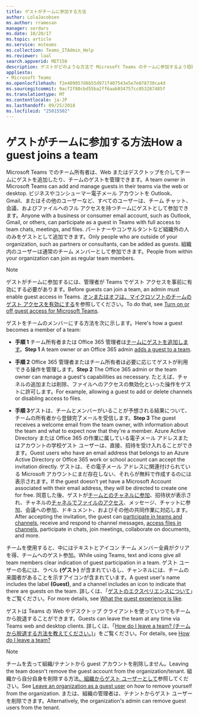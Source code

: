 ```yaml
---
title: ゲストがチームに参加する方法
author: LolaJacobsen
ms.author: rramesan
manager: serdars
ms.date: 10/20/17
ms.topic: article
ms.service: msteams
ms.collection: Teams_ITAdmin_Help
ms.reviewer: laal
search.appverid: MET150
description: ゲストがどのような方法で Microsoft Teams のチームに参加するよう招待されるかについての簡単な概要を理解します。
appliesto:
- Microsoft Teams
ms.openlocfilehash: f2e409057d8b55d971f407543e5e7e078730ca4d
ms.sourcegitcommit: 9acf2f80cbd55ba2ff6aab034757cc053287485f
ms.translationtype: MT
ms.contentlocale: ja-JP
ms.lasthandoff: 09/25/2018
ms.locfileid: "25015502"
---
```

<a name="how-a-guest-joins-a-team"></a><span data-ttu-id="8f317-103">ゲストがチームに参加する方法</span><span class="sxs-lookup"><span data-stu-id="8f317-103">How a guest joins a team</span></span>
========================

<span data-ttu-id="8f317-104">Microsoft Teams でのチーム所有者は、Web またはデスクトップを介してチームにゲストを追加したり、チームのゲストを管理できます。</span><span class="sxs-lookup"><span data-stu-id="8f317-104">A team owner in Microsoft Teams can add and manage guests in their teams via the web or desktop.</span></span> <span data-ttu-id="8f317-105">ビジネスやコンシューマー電子メール アカウントを Outlook、Gmail、またはその他のユーザーなど、すべてのユーザーは、チーム チャット、会議、およびファイルへのフル アクセスを持つチームにゲストとして参加できます。</span><span class="sxs-lookup"><span data-stu-id="8f317-105">Anyone with a business or consumer email account, such as Outlook, Gmail, or others, can participate as a guest in Teams with full access to team chats, meetings, and files.</span></span> <span data-ttu-id="8f317-106">パートナーやコンサルタントなど組織外の人のみをゲストとして追加できます。</span><span class="sxs-lookup"><span data-stu-id="8f317-106">Only people who are outside of your organization, such as partners or consultants, can be added as guests.</span></span> <span data-ttu-id="8f317-107">組織内のユーザーは通常のチーム メンバーとして参加できます。</span><span class="sxs-lookup"><span data-stu-id="8f317-107">People from within your organization can join as regular team members.</span></span>
  
    
    

> [!NOTE]
> <span data-ttu-id="8f317-108">ゲストがチームに参加するには、管理者が Teams でゲスト アクセスを事前に有効にする必要があります。</span><span class="sxs-lookup"><span data-stu-id="8f317-108">Before guests can join a team, an admin must enable guest access in Teams.</span></span> <span data-ttu-id="8f317-109">[オンまたはオフは、マイクロソフトのチームのゲスト アクセスを有効にする](set-up-guests.md)を参照してください。</span><span class="sxs-lookup"><span data-stu-id="8f317-109">To do that, see [Turn on or off guest access for Microsoft Teams](set-up-guests.md).</span></span> 
  
    
    

<span data-ttu-id="8f317-110">ゲストをチームのメンバーにする方法を次に示します。</span><span class="sxs-lookup"><span data-stu-id="8f317-110">Here's how a guest becomes a member of a team:</span></span>

- <span data-ttu-id="8f317-111">**手順 1** チーム所有者または Office 365 管理者は[チームにゲストを追加します](https://support.office.com/article/add-guests-to-a-team-fccb4fa6-f864-4508-bdde-256e7384a14f)。</span><span class="sxs-lookup"><span data-stu-id="8f317-111">**Step 1** A team owner or an Office 365 admin [adds a guest to a team](https://support.office.com/article/add-guests-to-a-team-fccb4fa6-f864-4508-bdde-256e7384a14f).</span></span>
    
  
- <span data-ttu-id="8f317-112">**手順 2** Office 365 管理者またはチーム所有者は必要に応じてゲストが利用できる操作を管理します。</span><span class="sxs-lookup"><span data-stu-id="8f317-112">**Step 2** The Office 365 admin or the team owner can manage a guest's capabilities as necessary.</span></span> <span data-ttu-id="8f317-113">たとえば、チャネルの追加または削除、ファイルへのアクセスの無効化といった操作をゲストに許可します。</span><span class="sxs-lookup"><span data-stu-id="8f317-113">For example, allowing a guest to add or delete channels or disabling access to files.</span></span>
    
  
- <span data-ttu-id="8f317-114">**手順 3**ゲストは、チームとメンバーがいることが予想される結果について、チームの所有者から登録完了メールを受信します。</span><span class="sxs-lookup"><span data-stu-id="8f317-114">**Step 3** The guest receives a welcome email from the team owner, with information about the team and what to expect now that they're a member.</span></span> <span data-ttu-id="8f317-115">Azure Active Directory または Office 365 の作業に属している電子メール アドレスまたはアカウントの学校ゲスト ユーザーは、直接、招待を受け入れることができます。</span><span class="sxs-lookup"><span data-stu-id="8f317-115">Guest users who have an email address that belongs to an Azure Active Directory or Office 365 work or school account can accept the invitation directly.</span></span> <span data-ttu-id="8f317-116">ゲストは、その電子メール アドレスに関連付けられている Microsoft アカウントにまだ存在しない、それらが無料で作成するのには表示されます。</span><span class="sxs-lookup"><span data-stu-id="8f317-116">If the guest doesn’t yet have a Microsoft Account associated with their email address, they will be directed to create one for free.</span></span> <span data-ttu-id="8f317-117">同意した後、ゲストが[チームとのチャネルに参加](https://support.office.com/article/teams-and-channels-df38ae23-8f85-46d3-b071-cb11b9de5499)、招待状が表示され、チャネルの[チャネルでファイルのアクセス](https://support.office.com/article/access-files-in-channels-c593c78a-27c4-4661-a598-682baa30ca7e)、メッセージ、チャットに参加、会議への参加、ドキュメント、およびその他の共同作業に対応します。</span><span class="sxs-lookup"><span data-stu-id="8f317-117">After accepting the invitation, the guest can [participate in teams and channels](https://support.office.com/article/teams-and-channels-df38ae23-8f85-46d3-b071-cb11b9de5499), receive and respond to channel messages, [access files in channels](https://support.office.com/article/access-files-in-channels-c593c78a-27c4-4661-a598-682baa30ca7e), participate in chats, join meetings, collaborate on documents, and more.</span></span> 
    
<span data-ttu-id="8f317-118">チームを使用すると、中にはテキストとアイコン チーム メンバー全員がクリアを得、チームへのゲスト参加。</span><span class="sxs-lookup"><span data-stu-id="8f317-118">While using Teams, text and icons give all team members clear indication of guest participation in a team.</span></span> <span data-ttu-id="8f317-119">ゲスト ユーザーの名には、ラベル **(ゲスト)** が含まれているし、チャンネルには、チームの来園者があることを示すアイコンが含まれています。</span><span class="sxs-lookup"><span data-stu-id="8f317-119">A guest user's name includes the label **(Guest)**, and a channel includes an icon to indicate that there are guests on the team.</span></span> <span data-ttu-id="8f317-120">詳しくは、「[ゲストのエクスペリエンスについて](guest-experience.md)」をご覧ください。</span><span class="sxs-lookup"><span data-stu-id="8f317-120">For more details, see [What the guest experience is like](guest-experience.md).</span></span>
  
<span data-ttu-id="8f317-121">ゲストは Teams の Web やデスクトップ クライアントを使っていつでもチームから脱退することができます。</span><span class="sxs-lookup"><span data-stu-id="8f317-121">Guests can leave the team at any time via Teams web and desktop clients.</span></span> <span data-ttu-id="8f317-122">詳しくは、「[How do I leave a team? (チームから脱退する方法を教えてください。)](https://support.office.com/article/leave-a-team-e481005d-3ec6-4694-b300-375472ba4076)」をご覧ください。</span><span class="sxs-lookup"><span data-stu-id="8f317-122">For details, see  [How do I leave a team?](https://support.office.com/article/leave-a-team-e481005d-3ec6-4694-b300-375472ba4076)</span></span>

> [!NOTE]
> <span data-ttu-id="8f317-123">チームを去って組織/テナントから guest アカウントを削除しません。</span><span class="sxs-lookup"><span data-stu-id="8f317-123">Leaving the team doesn't remove the guest account from the organization/tenant.</span></span> <span data-ttu-id="8f317-124">組織から自分自身を削除する方法[、組織からゲスト ユーザーとして](https://docs.microsoft.com/azure/active-directory/b2b/leave-the-organization)参照してください。</span><span class="sxs-lookup"><span data-stu-id="8f317-124">See [Leave an organization as a guest user](https://docs.microsoft.com/azure/active-directory/b2b/leave-the-organization) on how to remove yourself from the organization.</span></span> <span data-ttu-id="8f317-125">または、組織の管理者は、テナントからゲスト ユーザーを削除できます。</span><span class="sxs-lookup"><span data-stu-id="8f317-125">Alternatively, the organization's admin can remove guest users from the tenant.</span></span>
